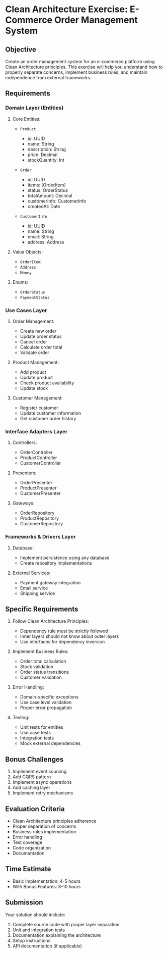 # Clean Architecture Exercise: E-Commerce Order Management System

## Objective
Create an order management system for an e-commerce platform using Clean Architecture principles. This exercise will help you understand how to properly separate concerns, implement business rules, and maintain independence from external frameworks.

## Requirements

### Domain Layer (Entities)

1. Core Entities:
   - `Product`
     - id: UUID
     - name: String
     - description: String
     - price: Decimal
     - stockQuantity: Int

   - `Order`
     - id: UUID
     - items: [OrderItem]
     - status: OrderStatus
     - totalAmount: Decimal
     - customerInfo: CustomerInfo
     - createdAt: Date

   - `CustomerInfo`
     - id: UUID
     - name: String
     - email: String
     - address: Address

2. Value Objects:
   - `OrderItem`
   - `Address`
   - `Money`

3. Enums:
   - `OrderStatus`
   - `PaymentStatus`

### Use Cases Layer

1. Order Management:
   - Create new order
   - Update order status
   - Cancel order
   - Calculate order total
   - Validate order

2. Product Management:
   - Add product
   - Update product
   - Check product availability
   - Update stock

3. Customer Management:
   - Register customer
   - Update customer information
   - Get customer order history

### Interface Adapters Layer

1. Controllers:
   - OrderController
   - ProductController
   - CustomerController

2. Presenters:
   - OrderPresenter
   - ProductPresenter
   - CustomerPresenter

3. Gateways:
   - OrderRepository
   - ProductRepository
   - CustomerRepository

### Frameworks & Drivers Layer

1. Database:
   - Implement persistence using any database
   - Create repository implementations

2. External Services:
   - Payment gateway integration
   - Email service
   - Shipping service

## Specific Requirements

1. Follow Clean Architecture Principles:
   - Dependency rule must be strictly followed
   - Inner layers should not know about outer layers
   - Use interfaces for dependency inversion

2. Implement Business Rules:
   - Order total calculation
   - Stock validation
   - Order status transitions
   - Customer validation

3. Error Handling:
   - Domain-specific exceptions
   - Use case level validation
   - Proper error propagation

4. Testing:
   - Unit tests for entities
   - Use case tests
   - Integration tests
   - Mock external dependencies

## Bonus Challenges
1. Implement event sourcing
2. Add CQRS pattern
3. Implement async operations
4. Add caching layer
5. Implement retry mechanisms

## Evaluation Criteria
- Clean Architecture principles adherence
- Proper separation of concerns
- Business rules implementation
- Error handling
- Test coverage
- Code organization
- Documentation

## Time Estimate
- Basic Implementation: 4-5 hours
- With Bonus Features: 8-10 hours

## Submission
Your solution should include:
1. Complete source code with proper layer separation
2. Unit and integration tests
3. Documentation explaining the architecture
4. Setup instructions
5. API documentation (if applicable)
